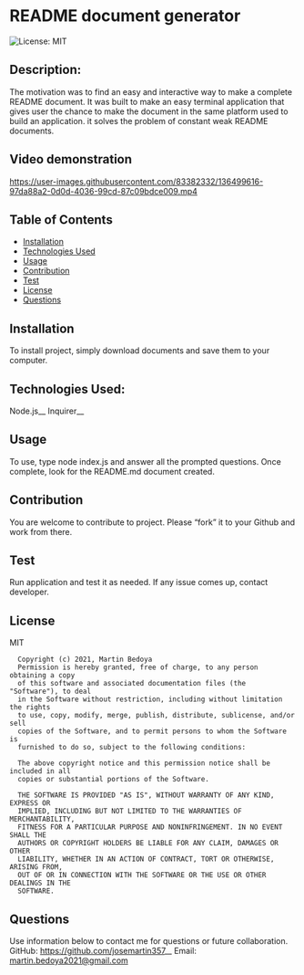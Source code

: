 # README document generator
![License: MIT](https://img.shields.io/apm/l/vim-mode?style=for-the-badge)
## Description:
The motivation was to find an easy and interactive way to make a complete README document. It was built to make an easy terminal application that gives user the chance to make the document in the same platform used to build an application. it solves the problem of constant weak README documents.
## Video demonstration


https://user-images.githubusercontent.com/83382332/136499616-97da88a2-0d0d-4036-99cd-87c09bdce009.mp4


## Table of Contents
* [Installation](#installation)
* [Technologies Used](#builtwith)
* [Usage](#usage)
* [Contribution](#contribution)
* [Test](#test)
* [License](#license)
* [Questions](#questions)
## Installation
To install project, simply download documents and save them to your computer.
## Technologies Used:
Node.js__
Inquirer__
## Usage
To use, type node index.js and answer all the prompted questions. Once complete, look for the README.md document created.
## Contribution
You are welcome to contribute to project. Please “fork” it to your Github and work from there.
## Test
Run application and test it as needed. If any issue comes up, contact developer.
## License
MIT

      Copyright (c) 2021, Martin Bedoya
      Permission is hereby granted, free of charge, to any person obtaining a copy
      of this software and associated documentation files (the "Software"), to deal
      in the Software without restriction, including without limitation the rights
      to use, copy, modify, merge, publish, distribute, sublicense, and/or sell
      copies of the Software, and to permit persons to whom the Software is
      furnished to do so, subject to the following conditions:
      
      The above copyright notice and this permission notice shall be included in all
      copies or substantial portions of the Software.
      
      THE SOFTWARE IS PROVIDED "AS IS", WITHOUT WARRANTY OF ANY KIND, EXPRESS OR
      IMPLIED, INCLUDING BUT NOT LIMITED TO THE WARRANTIES OF MERCHANTABILITY,
      FITNESS FOR A PARTICULAR PURPOSE AND NONINFRINGEMENT. IN NO EVENT SHALL THE
      AUTHORS OR COPYRIGHT HOLDERS BE LIABLE FOR ANY CLAIM, DAMAGES OR OTHER
      LIABILITY, WHETHER IN AN ACTION OF CONTRACT, TORT OR OTHERWISE, ARISING FROM,
      OUT OF OR IN CONNECTION WITH THE SOFTWARE OR THE USE OR OTHER DEALINGS IN THE
      SOFTWARE.
## Questions
Use information below to contact me for questions or future collaboration.
GitHub: https://github.com/josemartin357__
Email: martin.bedoya2021@gmail.com
